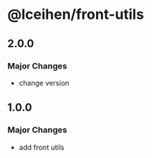 # @lceihen/front-utils

## 2.0.0

### Major Changes

- change version

## 1.0.0

### Major Changes

- add front utils
